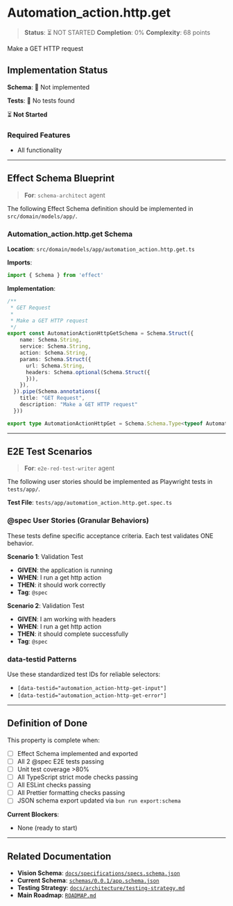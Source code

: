 # Automation_action.http.get

> **Status**: ⏳ NOT STARTED
> **Completion**: 0%
> **Complexity**: 68 points

Make a GET HTTP request

## Implementation Status

**Schema**: 🔴 Not implemented

**Tests**: 🔴 No tests found

⏳ **Not Started**

### Required Features

- All functionality

---

## Effect Schema Blueprint

> **For**: `schema-architect` agent

The following Effect Schema definition should be implemented in `src/domain/models/app/`.

### Automation_action.http.get Schema

**Location**: `src/domain/models/app/automation_action.http.get.ts`

**Imports**:

```typescript
import { Schema } from 'effect'
```

**Implementation**:

```typescript
/**
 * GET Request
 * 
 * Make a GET HTTP request
 */
export const AutomationActionHttpGetSchema = Schema.Struct({
    name: Schema.String,
    service: Schema.String,
    action: Schema.String,
    params: Schema.Struct({
      url: Schema.String,
      headers: Schema.optional(Schema.Struct({
      })),
    }),
  }).pipe(Schema.annotations({
    title: "GET Request",
    description: "Make a GET HTTP request"
  }))

export type AutomationActionHttpGet = Schema.Schema.Type<typeof AutomationActionHttpGetSchema>
```

---

## E2E Test Scenarios

> **For**: `e2e-red-test-writer` agent

The following user stories should be implemented as Playwright tests in `tests/app/`.

**Test File**: `tests/app/automation_action.http.get.spec.ts`

### @spec User Stories (Granular Behaviors)

These tests define specific acceptance criteria. Each test validates ONE behavior.

**Scenario 1**: Validation Test

- **GIVEN**: the application is running
- **WHEN**: I run a get http action
- **THEN**: it should work correctly
- **Tag**: `@spec`

**Scenario 2**: Validation Test

- **GIVEN**: I am working with headers
- **WHEN**: I run a get http action
- **THEN**: it should complete successfully
- **Tag**: `@spec`

### data-testid Patterns

Use these standardized test IDs for reliable selectors:

- `[data-testid="automation_action-http-get-input"]`
- `[data-testid="automation_action-http-get-error"]`

---

## Definition of Done

This property is complete when:

- [ ] Effect Schema implemented and exported
- [ ] All 2 @spec E2E tests passing
- [ ] Unit test coverage >80%
- [ ] All TypeScript strict mode checks passing
- [ ] All ESLint checks passing
- [ ] All Prettier formatting checks passing
- [ ] JSON schema export updated via `bun run export:schema`

**Current Blockers**:

- None (ready to start)

---

## Related Documentation

- **Vision Schema**: [`docs/specifications/specs.schema.json`](../specs.schema.json)
- **Current Schema**: [`schemas/0.0.1/app.schema.json`](../../schemas/0.0.1/app.schema.json)
- **Testing Strategy**: [`docs/architecture/testing-strategy.md`](../../architecture/testing-strategy.md)
- **Main Roadmap**: [`ROADMAP.md`](../../../ROADMAP.md)
